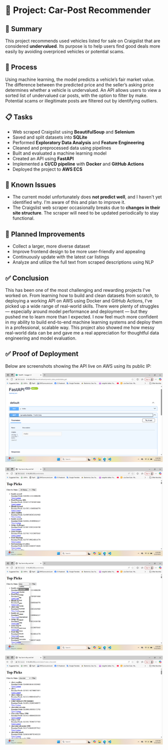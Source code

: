 # 🚗 **Project: Car-Post Recommender**

## 📝 **Summary**
This project recommends used vehicles listed for sale on Craigslist that are considered **undervalued**. Its purpose is to help users find good deals more easily by avoiding overpriced vehicles or potential scams.

## 🔧 **Process**
Using machine learning, the model predicts a vehicle’s fair market value. The difference between the predicted price and the seller’s asking price determines whether a vehicle is undervalued. An API allows users to view a sorted list of undervalued car posts, with the option to filter by make. Potential scams or illegitimate posts are filtered out by identifying outliers.

## 📋 **Tasks**
- Web scraped Craigslist using **BeautifulSoup** and **Selenium**
- Saved and split datasets into **SQLite**
- Performed **Exploratory Data Analysis** and **Feature Engineering**
- Cleaned and preprocessed data using pipelines
- Built and evaluated a machine learning model
- Created an API using **FastAPI**
- Implemented a **CI/CD pipeline** with **Docker** and **GitHub Actions**
- Deployed the project to **AWS ECS**

## 🐞 **Known Issues**
- The current model unfortunately does **not predict well**, and I haven't yet identified why. I'm aware of this and plan to improve it.
- The Craigslist web scraper occasionally breaks due to **changes in their site structure**. The scraper will need to be updated periodically to stay functional.

## 🔧 **Planned Improvements**
- Collect a larger, more diverse dataset
- Improve frontend design to be more user-friendly and appealing
- Continuously update with the latest car listings
- Analyze and utilize the full text from scraped descriptions using NLP

## ✅ **Conclusion**
This has been one of the most challenging and rewarding projects I've worked on. From learning how to build and clean datasets from scratch, to deploying a working API on AWS using Docker and GitHub Actions, I’ve picked up a wide range of real-world skills. There were plenty of struggles — especially around model performance and deployment — but they pushed me to learn more than I expected. I now feel much more confident in my ability to build end-to-end machine learning systems and deploy them in a professional, scalable way. This project also showed me how messy real-world data can be and gave me a real appreciation for thoughtful data engineering and model evaluation.

## ✅ Proof of Deployment

Below are screenshots showing the API live on AWS using its public IP:

![Deployed API Screenshot](screenshots\Screenshot(23).png)

![Deployed API Screenshot](screenshots/Screenshot(24).png)

![Deployed API Screenshot](screenshots/Screenshot(25).png)

![Deployed API Screenshot](screenshots/Screenshot(26).png)

